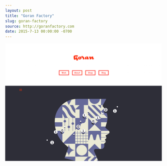 ```yaml
---
layout: post
title: "Goran Factory"
slug: goran-factory
source: http://goranfactory.com
date: 2015-7-13 00:00:00 -0700
---
```


<img src="/screenshots/goran-factory.jpg">
